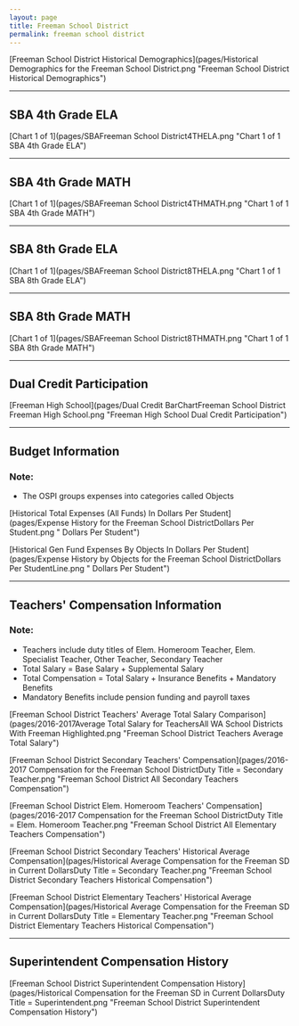 ```yaml
---
layout: page
title: Freeman School District
permalink: freeman school district
---
```



[Freeman School District Historical Demographics](pages/Historical Demographics for the Freeman School District.png "Freeman School District Historical Demographics")

___

## SBA 4th Grade ELA

[Chart 1 of 1](pages/SBAFreeman School District4THELA.png "Chart 1 of 1 SBA 4th Grade ELA")


___

## SBA 4th Grade MATH

[Chart 1 of 1](pages/SBAFreeman School District4THMATH.png "Chart 1 of 1 SBA 4th Grade MATH")


___

## SBA 8th Grade ELA

[Chart 1 of 1](pages/SBAFreeman School District8THELA.png "Chart 1 of 1 SBA 8th Grade ELA")


___

## SBA 8th Grade MATH

[Chart 1 of 1](pages/SBAFreeman School District8THMATH.png "Chart 1 of 1 SBA 8th Grade MATH")


___

## Dual Credit Participation

[Freeman High School](pages/Dual Credit BarChartFreeman School District Freeman High School.png "Freeman High School Dual Credit Participation")


___

## Budget Information
### Note:
- The OSPI groups expenses into categories called Objects

[Historical Total Expenses (All Funds) In Dollars Per Student](pages/Expense History for the Freeman School DistrictDollars Per Student.png " Dollars Per Student")

[Historical Gen Fund Expenses By Objects In Dollars Per Student](pages/Expense History by Objects for the Freeman School DistrictDollars Per StudentLine.png " Dollars Per Student")


___

## Teachers' Compensation Information
### Note:
- Teachers include duty titles of Elem. Homeroom Teacher, Elem. Specialist Teacher, Other Teacher, Secondary Teacher
- Total Salary = Base Salary + Supplemental Salary
- Total Compensation = Total Salary + Insurance Benefits + Mandatory Benefits
- Mandatory Benefits include pension funding and payroll taxes

[Freeman School District Teachers' Average Total Salary Comparison](pages/2016-2017Average Total Salary for TeachersAll WA School Districts With Freeman Highlighted.png "Freeman School District Teachers Average Total Salary")

[Freeman School District Secondary Teachers' Compensation](pages/2016-2017 Compensation for the Freeman School DistrictDuty Title = Secondary Teacher.png "Freeman School District All Secondary Teachers Compensation")

[Freeman School District Elem. Homeroom Teachers' Compensation](pages/2016-2017 Compensation for the Freeman School DistrictDuty Title = Elem. Homeroom Teacher.png "Freeman School District All Elementary Teachers Compensation")

[Freeman School District Secondary Teachers' Historical Average Compensation](pages/Historical Average Compensation for the Freeman SD in Current DollarsDuty Title = Secondary Teacher.png "Freeman School District Secondary Teachers Historical Compensation")

[Freeman School District Elementary Teachers' Historical Average Compensation](pages/Historical Average Compensation for the Freeman SD in Current DollarsDuty Title = Elementary Teacher.png "Freeman School District Elementary Teachers Historical Compensation")


___

## Superintendent Compensation History

[Freeman School District Superintendent Compensation History](pages/Historical Compensation for the Freeman SD in Current DollarsDuty Title = Superintendent.png "Freeman School District Superintendent Compensation History")


